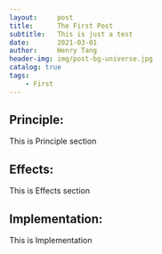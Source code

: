 ```yaml
---
layout:     post
title:      The First Post
subtitle:   This is just a test
date:       2021-03-01
author:     Henry Tang
header-img: img/post-bg-universe.jpg
catalog: true
tags:
    - First 
---
```


## Principle:

   This is Principle section

## Effects:

   This is Effects section

## Implementation:

   This is Implementation
 
 

